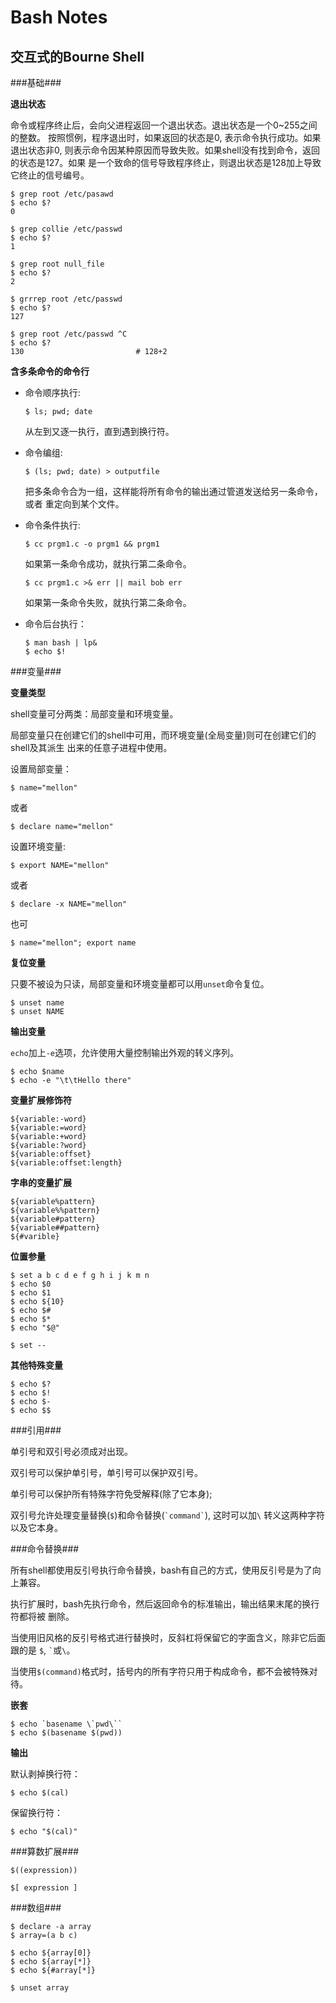 Bash Notes
==========

交互式的Bourne Shell
--------------------

###基础###

**退出状态**

命令或程序终止后，会向父进程返回一个退出状态。退出状态是一个0~255之间的整数。
按照惯例，程序退出时，如果返回的状态是0, 表示命令执行成功。如果退出状态非0,
则表示命令因某种原因而导致失败。如果shell没有找到命令，返回的状态是127。如果
是一个致命的信号导致程序终止，则退出状态是128加上导致它终止的信号编号。

	$ grep root /etc/pasawd
	$ echo $?
	0

	$ grep collie /etc/passwd
	$ echo $?
	1

	$ grep root null_file
	$ echo $?
	2

	$ grrrep root /etc/passwd
	$ echo $?
	127

  	$ grep root /etc/passwd ^C
	$ echo $?
	130							# 128+2


**含多条命令的命令行**

* 	命令顺序执行:

		$ ls; pwd; date

	从左到又逐一执行，直到遇到换行符。

* 	命令编组:

		$ (ls; pwd; date) > outputfile

	把多条命令合为一组，这样能将所有命令的输出通过管道发送给另一条命令，或者
	重定向到某个文件。

* 	命令条件执行:

		$ cc prgm1.c -o prgm1 && prgm1

	如果第一条命令成功，就执行第二条命令。

		$ cc prgm1.c >& err || mail bob err

	如果第一条命令失败，就执行第二条命令。

*	命令后台执行：

		$ man bash | lp&
		$ echo $!

	
###变量###

**变量类型**

shell变量可分两类：局部变量和环境变量。

局部变量只在创建它们的shell中可用，而环境变量(全局变量)则可在创建它们的shell及其派生
出来的任意子进程中使用。

设置局部变量：

	$ name="mellon"

或者

	$ declare name="mellon"
	
设置环境变量:
	
	$ export NAME="mellon"

或者

	$ declare -x NAME="mellon"

也可

	$ name="mellon"; export name

**复位变量**

只要不被设为只读，局部变量和环境变量都可以用`unset`命令复位。

	$ unset name
	$ unset NAME

**输出变量**

`echo`加上`-e`选项，允许使用大量控制输出外观的转义序列。

	$ echo $name
	$ echo -e "\t\tHello there"

**变量扩展修饰符**

	${variable:-word}
	${variable:=word}
	${variable:+word}
	${variable:?word}
	${variable:offset}
	${variable:offset:length}

**字串的变量扩展**

	${variable%pattern}
	${variable%%pattern}
	${variable#pattern}
	${variable##pattern}
	${#varible}

**位置参量**

	$ set a b c d e f g h i j k m n
	$ echo $0
	$ echo $1
	$ echo ${10}
	$ echo $#
	$ echo $*
	$ echo "$@"

	$ set --

**其他特殊变量**

	$ echo $?
	$ echo $!
	$ echo $-
	$ echo $$

###引用###

单引号和双引号必须成对出现。

双引号可以保护单引号，单引号可以保护双引号。

单引号可以保护所有特殊字符免受解释(除了它本身);

双引号允许处理变量替换(`$`)和命令替换(`` `command` ``), 这时可以加``\``
转义这两种字符以及它本身。

###命令替换###


所有shell都使用反引号执行命令替换，bash有自己的方式，使用反引号是为了向上兼容。

执行扩展时，bash先执行命令，然后返回命令的标准输出，输出结果末尾的换行符都将被
删除。

当使用旧风格的反引号格式进行替换时，反斜杠将保留它的字面含义，除非它后面跟的是
`$`, `` ` ``或`\`。

当使用`$(command)`格式时，括号内的所有字符只用于构成命令，都不会被特殊对待。

**嵌套**

	$ echo `basename \`pwd\``
	$ echo $(basename $(pwd))

**输出**

默认剥掉换行符：

	$ echo $(cal)

保留换行符：

	$ echo "$(cal)"

###算数扩展###

	$((expression))

	$[ expression ]

###数组###

	$ declare -a array
	$ array=(a b c)

	$ echo ${array[0]}
	$ echo ${array[*]}
	$ echo ${#array[*]}

	$ unset array

